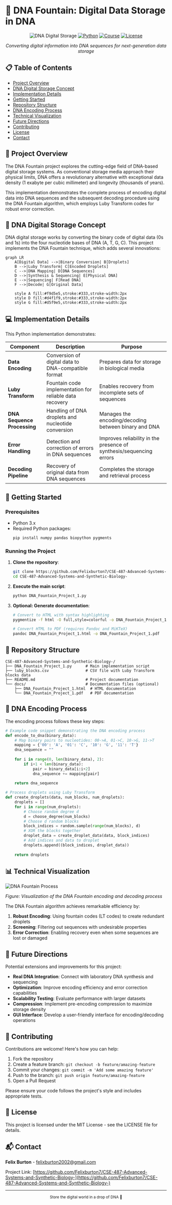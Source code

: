 # 🧬 DNA Fountain: Digital Data Storage in DNA

<div align="center">

![DNA Digital Storage](https://img.shields.io/badge/DNA-Digital_Storage-blue?style=for-the-badge&logo=dna&logoColor=white)
[![Python](https://img.shields.io/badge/Python-3.x-yellow?style=for-the-badge&logo=python&logoColor=white)](https://www.python.org/)
[![Course](https://img.shields.io/badge/CSE_487-Advanced_Systems_&_Synthetic_Biology-green?style=for-the-badge)](https://github.com/Felixburton7/CSE-487-Advanced-Systems-and-Synthetic-Biology-)
[![License](https://img.shields.io/badge/License-MIT-lightgrey?style=for-the-badge)](LICENSE)

*Converting digital information into DNA sequences for next-generation data storage*

</div>

## 📋 Table of Contents
- [Project Overview](#-project-overview)
- [DNA Digital Storage Concept](#-dna-digital-storage-concept)
- [Implementation Details](#-implementation-details)
- [Getting Started](#-getting-started)
- [Repository Structure](#-repository-structure)
- [DNA Encoding Process](#-dna-encoding-process)
- [Technical Visualization](#-technical-visualization)
- [Future Directions](#-future-directions)
- [Contributing](#-contributing)
- [License](#-license)
- [Contact](#-contact)

## 🌟 Project Overview

The DNA Fountain project explores the cutting-edge field of DNA-based digital storage systems. As conventional storage media approach their physical limits, DNA offers a revolutionary alternative with exceptional data density (1 exabyte per cubic millimeter) and longevity (thousands of years).

This implementation demonstrates the complete process of encoding digital data into DNA sequences and the subsequent decoding procedure using the DNA Fountain algorithm, which employs Luby Transform codes for robust error correction.

## 🧪 DNA Digital Storage Concept

DNA digital storage works by converting the binary code of digital data (0s and 1s) into the four nucleotide bases of DNA (A, T, G, C). This project implements the DNA Fountain technique, which adds several innovations:

```mermaid
graph LR
    A[Digital Data] -->|Binary Conversion| B[Droplets]
    B -->|Luby Transform| C[Encoded Droplets]
    C -->|DNA Mapping| D[DNA Sequences]
    D -->|Synthesis & Sequencing| E[Physical DNA]
    E -->|Sequencing| F[Read DNA]
    F -->|Decode| G[Original Data]
    
    style A fill:#f9d5e5,stroke:#333,stroke-width:2px
    style D fill:#d4f1f9,stroke:#333,stroke-width:2px
    style G fill:#d5f9e5,stroke:#333,stroke-width:2px
```

## 💻 Implementation Details

This Python implementation demonstrates:

| Component | Description | Purpose |
|-----------|-------------|---------|
| **Data Encoding** | Conversion of digital data to DNA-compatible format | Prepares data for storage in biological media |
| **Luby Transform** | Fountain code implementation for reliable data recovery | Enables recovery from incomplete sets of sequences |
| **DNA Sequence Processing** | Handling of DNA droplets and nucleotide conversion | Manages the encoding/decoding between binary and DNA |
| **Error Handling** | Detection and correction of errors in DNA sequences | Improves reliability in the presence of synthesis/sequencing errors |
| **Decoding Pipeline** | Recovery of original data from DNA sequences | Completes the storage and retrieval process |

## 🚀 Getting Started

### Prerequisites

- Python 3.x
- Required Python packages:
  ```bash
  pip install numpy pandas biopython pygments
  ```

### Running the Project

1. **Clone the repository**:
   ```bash
   git clone https://github.com/Felixburton7/CSE-487-Advanced-Systems-and-Synthetic-Biology-.git
   cd CSE-487-Advanced-Systems-and-Synthetic-Biology-
   ```

2. **Execute the main script**:
   ```bash
   python DNA_Fountain_Project_1.py
   ```

3. **Optional: Generate documentation**:
   ```bash
   # Convert to HTML with syntax highlighting
   pygmentize -f html -O full,style=colorful -o DNA_Fountain_Project_1.html DNA_Fountain_Project_1.py
   
   # Convert HTML to PDF (requires Pandoc and MiKTeX)
   pandoc DNA_Fountain_Project_1.html -o DNA_Fountain_Project_1.pdf
   ```

## 📁 Repository Structure

```
CSE-487-Advanced-Systems-and-Synthetic-Biology-/
├── DNA_Fountain_Project_1.py      # Main implementation script
├── luby_blocks.csv                # CSV file with Luby Transform blocks data
├── README.md                      # Project documentation
└── docs/                          # Documentation files (optional)
    ├── DNA_Fountain_Project_1.html  # HTML documentation
    └── DNA_Fountain_Project_1.pdf   # PDF documentation
```

## 🧬 DNA Encoding Process

The encoding process follows these key steps:

```python
# Example code snippet demonstrating the DNA encoding process
def encode_to_dna(binary_data):
    # Map binary pairs to nucleotides: 00->A, 01->C, 10->G, 11->T
    mapping = {'00': 'A', '01': 'C', '10': 'G', '11': 'T'}
    dna_sequence = ""
    
    for i in range(0, len(binary_data), 2):
        if i+1 < len(binary_data):
            pair = binary_data[i:i+2]
            dna_sequence += mapping[pair]
    
    return dna_sequence

# Process droplets using Luby Transform
def create_droplets(data, num_blocks, num_droplets):
    droplets = []
    for i in range(num_droplets):
        # Choose random degree d
        d = choose_degree(num_blocks)
        # Choose d random blocks
        block_indices = random.sample(range(num_blocks), d)
        # XOR the blocks together
        droplet_data = create_droplet_data(data, block_indices)
        # Add indices and data to droplet
        droplets.append((block_indices, droplet_data))
    
    return droplets
```

## 📊 Technical Visualization

![DNA Fountain Process](https://github.com/Felixburton7/CSE-487-Advanced-Systems-and-Synthetic-Biology-/assets/106174577/31b1c46d-e30e-4eee-8700-47b9d9617971)

*Figure: Visualization of the DNA Fountain encoding and decoding process*

The DNA Fountain algorithm achieves remarkable efficiency by:

1. **Robust Encoding**: Using fountain codes (LT codes) to create redundant droplets
2. **Screening**: Filtering out sequences with undesirable properties
3. **Error Correction**: Enabling recovery even when some sequences are lost or damaged

## 🔮 Future Directions

Potential extensions and improvements for this project:

- **Real DNA Integration**: Connect with laboratory DNA synthesis and sequencing
- **Optimization**: Improve encoding efficiency and error correction capabilities
- **Scalability Testing**: Evaluate performance with larger datasets
- **Compression**: Implement pre-encoding compression to maximize storage density
- **GUI Interface**: Develop a user-friendly interface for encoding/decoding operations

## 👥 Contributing

Contributions are welcome! Here's how you can help:

1. Fork the repository
2. Create a feature branch: `git checkout -b feature/amazing-feature`
3. Commit your changes: `git commit -m 'Add some amazing feature'`
4. Push to the branch: `git push origin feature/amazing-feature`
5. Open a Pull Request

Please ensure your code follows the project's style and includes appropriate tests.

## 📄 License

This project is licensed under the MIT License - see the LICENSE file for details.

## 📬 Contact

**Felix Burton** - [felixburton2002@gmail.com](mailto:felixburton2002@gmail.com)

Project Link: [https://github.com/Felixburton7/CSE-487-Advanced-Systems-and-Synthetic-Biology-](https://github.com/Felixburton7/CSE-487-Advanced-Systems-and-Synthetic-Biology-)

---

<div align="center">
  <sub>Store the digital world in a drop of DNA 🧬</sub>
</div>

